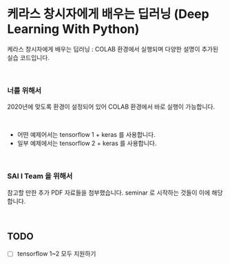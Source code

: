 # 케라스 창시자에게 배우는 딥러닝 (Deep Learning With Python)
케라스 창시자에게 배우는 딥러닝 : COLAB 환경에서 실행되며 다양한 설명이 추가된 실습 코드입니다.

<br>

### 너를 위해서
2020년에 맞도록 환경이 설정되어 있어 COLAB 환경에서 바로 실행이 가능합니다.

<br>

- 어떤 예제어서는 tensorflow 1 + keras 를 사용합니다.
- 일부 예제에서는 tensorflow 2 + keras 를 사용합니다.

<br>

### SAI I Team 을 위해서
참고할 만한 추가 PDF 자료들을 첨부했습니다. seminar 로 시작하는 것들이 이에 해당합니다.

<br>

## TODO

- [ ] tensorflow 1~2 모두 지원하기
